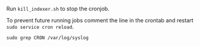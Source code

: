 Run `kill_indexer.sh` to stop the cronjob.    

To prevent future running jobs comment the line in the crontab and restart `sudo service cron reload`.

`sudo grep CRON /var/log/syslog`

